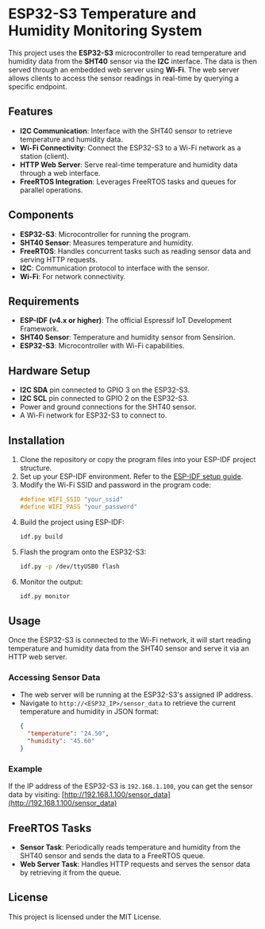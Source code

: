 # ESP32-S3 Temperature and Humidity Monitoring System

This project uses the **ESP32-S3** microcontroller to read temperature and humidity data from the **SHT40** sensor via the **I2C** interface. The data is then served through an embedded web server using **Wi-Fi**. The web server allows clients to access the sensor readings in real-time by querying a specific endpoint.

## Features

- **I2C Communication**: Interface with the SHT40 sensor to retrieve temperature and humidity data.
- **Wi-Fi Connectivity**: Connect the ESP32-S3 to a Wi-Fi network as a station (client).
- **HTTP Web Server**: Serve real-time temperature and humidity data through a web interface.
- **FreeRTOS Integration**: Leverages FreeRTOS tasks and queues for parallel operations.

## Components

- **ESP32-S3**: Microcontroller for running the program.
- **SHT40 Sensor**: Measures temperature and humidity.
- **FreeRTOS**: Handles concurrent tasks such as reading sensor data and serving HTTP requests.
- **I2C**: Communication protocol to interface with the sensor.
- **Wi-Fi**: For network connectivity.
  
## Requirements

- **ESP-IDF (v4.x or higher)**: The official Espressif IoT Development Framework.
- **SHT40 Sensor**: Temperature and humidity sensor from Sensirion.
- **ESP32-S3**: Microcontroller with Wi-Fi capabilities.

## Hardware Setup

- **I2C SDA** pin connected to GPIO 3 on the ESP32-S3.
- **I2C SCL** pin connected to GPIO 2 on the ESP32-S3.
- Power and ground connections for the SHT40 sensor.
- A Wi-Fi network for ESP32-S3 to connect to.

## Installation

1. Clone the repository or copy the program files into your ESP-IDF project structure.
2. Set up your ESP-IDF environment. Refer to the [ESP-IDF setup guide](https://docs.espressif.com/projects/esp-idf/en/latest/esp32/get-started/index.html).
3. Modify the Wi-Fi SSID and password in the program code:
    ```c
    #define WIFI_SSID "your_ssid"
    #define WIFI_PASS "your_password"
    ```
4. Build the project using ESP-IDF:
    ```bash
    idf.py build
    ```
5. Flash the program onto the ESP32-S3:
    ```bash
    idf.py -p /dev/ttyUSB0 flash
    ```
6. Monitor the output:
    ```bash
    idf.py monitor
    ```

## Usage

Once the ESP32-S3 is connected to the Wi-Fi network, it will start reading temperature and humidity data from the SHT40 sensor and serve it via an HTTP web server.

### Accessing Sensor Data

- The web server will be running at the ESP32-S3's assigned IP address.
- Navigate to `http://<ESP32_IP>/sensor_data` to retrieve the current temperature and humidity in JSON format:
    ```json
    {
      "temperature": "24.50",
      "humidity": "45.60"
    }
    ```

### Example

If the IP address of the ESP32-S3 is `192.168.1.100`, you can get the sensor data by visiting:
[http://192.168.1.100/sensor_data](http://192.168.1.100/sensor_data)


## FreeRTOS Tasks

- **Sensor Task**: Periodically reads temperature and humidity from the SHT40 sensor and sends the data to a FreeRTOS queue.
- **Web Server Task**: Handles HTTP requests and serves the sensor data by retrieving it from the queue.

## License

This project is licensed under the MIT License.


